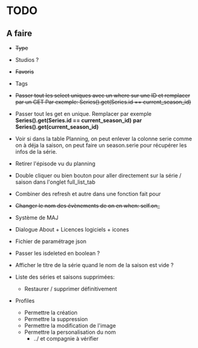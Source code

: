 # TODO

## A faire

- ~~Type~~
- Studios ?
- ~~Favoris~~
- Tags

- ~~Passer tout les select uniques avec un where sur une ID et remplacer par un GET Par exemple: Series().get(Series.id == current_season_id)~~

- Passer tout les get en unique. Remplacer par exemple **Series().get(Series.id == current_season_id)** **par Series().get(current_season_id)**

- Voir si dans la table Planning, on peut enlever la colonne serie comme on à déja la saison, on peut faire un season.serie pour récupérer les infos de la série.
- Retirer l'épisode vu du planning
- Double cliquer ou bien bouton pour aller directement sur la série / saison dans l'onglet full_list_tab
- Combiner des refresh et autre dans une fonction fait pour

- ~~Changer le nom des évènements de on en when: self.on_~~
- Système de MAJ
- Dialogue About + Licences logiciels + icones
- Fichier de paramétrage json
- Passer les isdeleted en boolean ?
- Afficher le titre de la série quand le nom de la saison est vide ?
- Liste des séries et saisons supprimées:
  - Restaurer / supprimer définitivement

- Profiles
  - Permettre la création
  - Permettre la suppression
  - Permettre la modification de l'image
  - Permettre la personalisation du nom
    - ../ et compagnie à vérifier